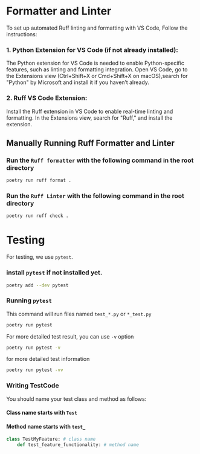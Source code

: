 # Formatter and Linter

To set up automated Ruff linting and formatting with VS Code, Follow the instructions:

### 1. Python Extension for VS Code (if not already installed):

The Python extension for VS Code is needed to enable Python-specific features, such as linting and formatting integration. Open VS Code, go to the Extensions view (Ctrl+Shift+X or Cmd+Shift+X on macOS),search for "Python" by Microsoft and install it if you haven’t already.

### 2. Ruff VS Code Extension:

Install the Ruff extension in VS Code to enable real-time linting and formatting.
In the Extensions view, search for "Ruff," and install the extension.

## Manually Running Ruff Formatter and Linter

### Run the `Ruff formatter` with the following command in the root directory

```bash
poetry run ruff format .
```

### Run the `Ruff Linter` with the following command in the root directory

```bash
poetry run ruff check .
```

# Testing

For testing, we use `pytest`.

### install `pytest` if not installed yet.
```bash
poetry add --dev pytest
```

### Running `pytest`
This command will run files named `test_*.py` or `*_test.py`
```bash
poetry run pytest
```


For more detailed test result, you can use `-v` option
```bash
poetry run pytest -v
```

for more detailed test information
```bash
poetry run pytest -vv
```

### Writing TestCode
You should name your test class and method as follows:

#### Class name starts with `Test`

#### Method name starts with `test_`

```python
class TestMyFeature: # class name
    def test_feature_functionality: # method name
```